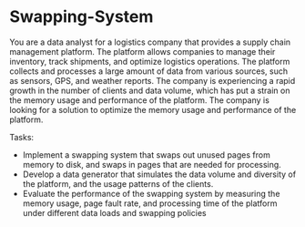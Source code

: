 # Swapping-System
You are a data analyst for a logistics company that provides a supply chain management platform.
The platform allows companies to manage their inventory, track shipments, and optimize logistics
operations. The platform collects and processes a large amount of data from various sources, such as
sensors, GPS, and weather reports. The company is experiencing a rapid growth in the number of
clients and data volume, which has put a strain on the memory usage and performance of the
platform. The company is looking for a solution to optimize the memory usage and performance of
the platform.

Tasks:
* Implement a swapping system that swaps out unused pages from memory to disk, and swaps
in pages that are needed for processing.
* Develop a data generator that simulates the data volume and diversity of the platform, and
the usage patterns of the clients.
* Evaluate the performance of the swapping system by measuring the memory usage, page
fault rate, and processing time of the platform under different data loads and swapping
policies
